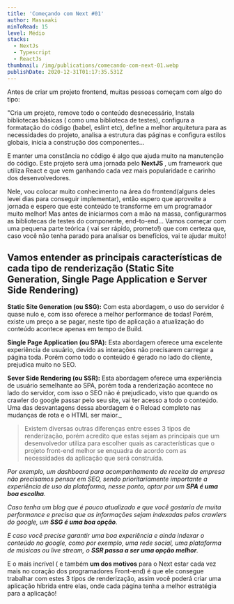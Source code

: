 ```yaml
---
title: 'Começando com Next #01'
author: Massaaki
minToRead: 15
level: Médio
stacks:
  - NextJs
  - Typescript
  - ReactJs
thumbnail: /img/publications/comecando-com-next-01.webp
publishDate: 2020-12-31T01:17:35.531Z
---
```

Antes de criar um projeto frontend, muitas pessoas começam com algo do tipo:  

"Cria um projeto, remove todo o conteúdo desnecessário, Instala bibliotecas básicas ( como uma biblioteca de testes), configura a formatação do código (babel, eslint etc), define a melhor arquitetura para as necessidades do projeto, analisa a estrutura das páginas e configura estilos globais, inicia a construção dos componentes...  
  
E manter uma constância no código é algo que ajuda muito na manutenção do código. Este projeto será uma jornada pelo **NextJS** , um framework que utiliza React e que vem ganhando cada vez mais popularidade e carinho dos desenvolvedores.   
  
Nele, vou colocar muito conhecimento na área do frontend(alguns deles levei dias para conseguir implementar), então espero que aproveite a jornada e espero que este conteúdo te transforme em um programador muito melhor! Mas antes de iniciarmos com a mão na massa, configurarmos as bibliotecas de testes do componente, end-to-end... Vamos começar com uma pequena parte teórica ( vai ser rápido, prometo!) que com certeza que, caso você não tenha parado para analisar os benefícios, vai te ajudar muito!  

  

## Vamos entender as principais características de cada tipo de renderização (Static Site Generation, Single Page Application e Server Side Rendering)
  

**Static Site Generation (ou SSG):** Com esta abordagem, o uso do servidor é quase nulo e, com isso oferece a melhor performance de todas! Porém, existe um preço a se pagar, neste tipo de aplicação a atualização do conteúdo acontece apenas em tempo de Build.  

  

**Single Page Application (ou SPA):** Esta abordagem oferece uma excelente experiência de usuário, devido as interações não precisarem carregar a página toda. Porém como todo o conteúdo é gerado no lado do cliente, prejudica muito no SEO.  

  

**Sever Side Rendering (ou SSR):** Esta abordagem oferece uma experiência de usuário semelhante ao SPA, porém toda a renderização acontece no lado do servidor, com isso o SEO não é prejudicado, visto que quando os crawler do google passar pelo seu site, vai ter acesso a todo o conteúdo. Uma das desvantagens dessa abordagem é o Reload completo nas mudanças de rota e o HTML ser maior._  

  

> Existem diversas outras diferenças entre esses 3 tipos de renderização, porém acredito que estas sejam as principais que um desenvolvedor utiliza para escolher quais as características que o projeto front-end  melhor se enquadra de acordo com as necessidades da aplicação que será construída.      

_Por exemplo, um dashboard para acompanhamento de receita da empresa não precisamos pensar em SEO, sendo prioritariamente importante a experiência de uso da plataforma, nesse ponto, optar por um **SPA é uma boa escolha**._  

  

_Caso tenha um blog que é pouco atualizado e que você gostaria de muita performance e precisa que as informações sejam indexadas pelos crawlers do google, um_ _**SSG é uma boa opção**._  

  

_E caso você precise garantir uma boa experiência e ainda indexar o conteúdo no google, como por exemplo, uma rede social, uma plataforma de músicas ou live stream, o **SSR passa a ser uma opção melhor**._  

  

E o mais incrível ( e também **um dos motivos** para o Next estar cada vez mais no coração dos programadores Front-end) é que ele consegue trabalhar com estes 3 tipos de renderização, assim você poderá criar uma aplicação híbrida entre elas, onde cada página tenha a melhor estratégia para a aplicação!
